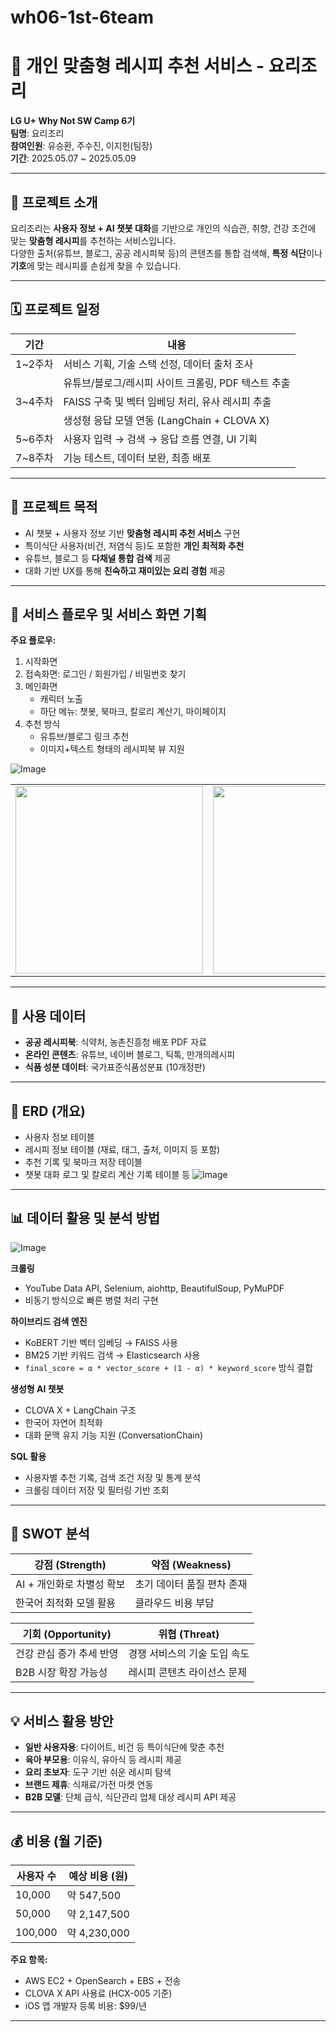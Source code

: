 # wh06-1st-6team

# 🍳 개인 맞춤형 레시피 추천 서비스 - 요리조리

**LG U+ Why Not SW Camp 6기**  
**팀명**: 요리조리  
**참여인원**: 유승환, 주수진, 이지헌(팀장)  
**기간**: 2025.05.07 ~ 2025.05.09  

---

## 🧠 프로젝트 소개

요리조리는 **사용자 정보 + AI 챗봇 대화**를 기반으로 개인의 식습관, 취향, 건강 조건에 맞는 **맞춤형 레시피**를 추천하는 서비스입니다.  
다양한 출처(유튜브, 블로그, 공공 레시피북 등)의 콘텐츠를 통합 검색해, **특정 식단**이나 **기호**에 맞는 레시피를 손쉽게 찾을 수 있습니다.

---

## 🗓 프로젝트 일정

| 기간       | 내용 |
|------------|------|
| 1~2주차    | 서비스 기획, 기술 스택 선정, 데이터 출처 조사 |
|            | 유튜브/블로그/레시피 사이트 크롤링, PDF 텍스트 추출 |
| 3~4주차    | FAISS 구축 및 벡터 임베딩 처리, 유사 레시피 추출 |
|            | 생성형 응답 모델 연동 (LangChain + CLOVA X) |
| 5~6주차    | 사용자 입력 → 검색 → 응답 흐름 연결, UI 기획 |
| 7~8주차    | 기능 테스트, 데이터 보완, 최종 배포 |

---

## 🎯 프로젝트 목적

- AI 챗봇 + 사용자 정보 기반 **맞춤형 레시피 추천 서비스** 구현
- 특이식단 사용자(비건, 저염식 등)도 포함한 **개인 최적화 추천**
- 유튜브, 블로그 등 **다채널 통합 검색** 제공
- 대화 기반 UX를 통해 **친숙하고 재미있는 요리 경험** 제공

---

## 📱 서비스 플로우 및 서비스 화면 기획

**주요 플로우:**

1. 시작화면  
2. 접속화면: 로그인 / 회원가입 / 비밀번호 찾기  
3. 메인화면  
   - 캐릭터 노출
   - 하단 메뉴: 챗봇, 북마크, 칼로리 계산기, 마이페이지  
4. 추천 방식
   - 유튜브/블로그 링크 추천
   - 이미지+텍스트 형태의 레시피북 뷰 지원

![Image](https://github.com/user-attachments/assets/71e684e1-9aa2-4241-ada6-194b92b8a6a2)

<table>
  <tr>
    <td><img src="https://github.com/user-attachments/assets/52a7aca4-7c86-4c7d-b1f7-541f020aaaef" width="300" /></td>
    <td><img src="https://github.com/user-attachments/assets/e72aca1b-bfcb-4731-9684-f0a63bc8e508" width="300" /></td>
    <td><img src="https://github.com/user-attachments/assets/7c1160f5-fafe-41a0-93dd-f9535a447f94" width="300" /></td>
  </tr>
</table>


---

## 🧾 사용 데이터

- **공공 레시피북**: 식약처, 농촌진흥청 배포 PDF 자료
- **온라인 콘텐츠**: 유튜브, 네이버 블로그, 틱톡, 만개의레시피
- **식품 성분 데이터**: 국가표준식품성분표 (10개정판)

---

## 🧬 ERD (개요)

- 사용자 정보 테이블
- 레시피 정보 테이블 (재료, 태그, 출처, 이미지 등 포함)
- 추천 기록 및 북마크 저장 테이블
- 챗봇 대화 로그 및 칼로리 계산 기록 테이블 등
![Image](https://github.com/user-attachments/assets/2581585e-0a93-497f-9839-297d7920d544)

---

## 📊 데이터 활용 및 분석 방법

![Image](https://github.com/user-attachments/assets/2c5d6328-0f5b-4069-aa8b-7092067a2671)


**크롤링**  
- YouTube Data API, Selenium, aiohttp, BeautifulSoup, PyMuPDF  
- 비동기 방식으로 빠른 병렬 처리 구현

**하이브리드 검색 엔진**  
- KoBERT 기반 벡터 임베딩 → FAISS 사용  
- BM25 기반 키워드 검색 → Elasticsearch 사용  
- `final_score = α * vector_score + (1 - α) * keyword_score` 방식 결합

**생성형 AI 챗봇**  
- CLOVA X + LangChain 구조  
- 한국어 자연어 최적화  
- 대화 문맥 유지 기능 지원 (ConversationChain)

**SQL 활용**  
- 사용자별 추천 기록, 검색 조건 저장 및 통계 분석  
- 크롤링 데이터 저장 및 필터링 기반 조회

---

## 🧭 SWOT 분석

| 강점 (Strength)           | 약점 (Weakness)            |
|---------------------------|-----------------------------|
| AI + 개인화로 차별성 확보 | 초기 데이터 품질 편차 존재 |
| 한국어 최적화 모델 활용   | 클라우드 비용 부담         |

| 기회 (Opportunity)        | 위협 (Threat)              |
|---------------------------|-----------------------------|
| 건강 관심 증가 추세 반영 | 경쟁 서비스의 기술 도입 속도 |
| B2B 시장 확장 가능성      | 레시피 콘텐츠 라이선스 문제 |

---

## 💡 서비스 활용 방안

- **일반 사용자용**: 다이어트, 비건 등 특이식단에 맞춘 추천
- **육아 부모용**: 이유식, 유아식 등 레시피 제공
- **요리 초보자**: 도구 기반 쉬운 레시피 탐색
- **브랜드 제휴**: 식재료/가전 마켓 연동
- **B2B 모델**: 단체 급식, 식단관리 업체 대상 레시피 API 제공

---

## 💰 비용 (월 기준)

| 사용자 수 | 예상 비용 (원) |
|-----------|----------------|
| 10,000    | 약 547,500     |
| 50,000    | 약 2,147,500   |
| 100,000   | 약 4,230,000   |

**주요 항목:**

- AWS EC2 + OpenSearch + EBS + 전송
- CLOVA X API 사용료 (HCX-005 기준)
- iOS 앱 개발자 등록 비용: $99/년

---

